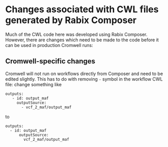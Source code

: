 # Changes associated with CWL files generated by Rabix Composer

Much of the CWL code here was developed using Rabix Composer.  However, there are changes
which need to be made to the code before it can be used in production Cromwell runs:

## Cromwell-specific changes
  Cromwell will not run on workflows directly from Composer and need to be edited slightly.
  This has to do with removing `-` symbol in the workflow CWL file: change something like
```
outputs:
   - id: output_maf
     outputSource:
       - vcf_2_maf/output_maf
```
to
```
outputs:
  - id: output_maf
      outputSource:
        vcf_2_maf/output_maf
```
